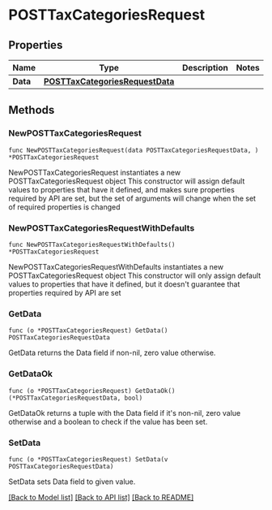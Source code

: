 # POSTTaxCategoriesRequest

## Properties

Name | Type | Description | Notes
------------ | ------------- | ------------- | -------------
**Data** | [**POSTTaxCategoriesRequestData**](POSTTaxCategoriesRequestData.md) |  | 

## Methods

### NewPOSTTaxCategoriesRequest

`func NewPOSTTaxCategoriesRequest(data POSTTaxCategoriesRequestData, ) *POSTTaxCategoriesRequest`

NewPOSTTaxCategoriesRequest instantiates a new POSTTaxCategoriesRequest object
This constructor will assign default values to properties that have it defined,
and makes sure properties required by API are set, but the set of arguments
will change when the set of required properties is changed

### NewPOSTTaxCategoriesRequestWithDefaults

`func NewPOSTTaxCategoriesRequestWithDefaults() *POSTTaxCategoriesRequest`

NewPOSTTaxCategoriesRequestWithDefaults instantiates a new POSTTaxCategoriesRequest object
This constructor will only assign default values to properties that have it defined,
but it doesn't guarantee that properties required by API are set

### GetData

`func (o *POSTTaxCategoriesRequest) GetData() POSTTaxCategoriesRequestData`

GetData returns the Data field if non-nil, zero value otherwise.

### GetDataOk

`func (o *POSTTaxCategoriesRequest) GetDataOk() (*POSTTaxCategoriesRequestData, bool)`

GetDataOk returns a tuple with the Data field if it's non-nil, zero value otherwise
and a boolean to check if the value has been set.

### SetData

`func (o *POSTTaxCategoriesRequest) SetData(v POSTTaxCategoriesRequestData)`

SetData sets Data field to given value.



[[Back to Model list]](../README.md#documentation-for-models) [[Back to API list]](../README.md#documentation-for-api-endpoints) [[Back to README]](../README.md)


